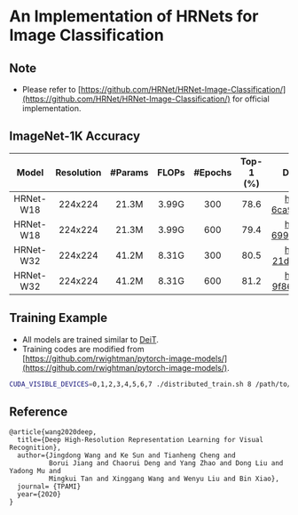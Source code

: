# An Implementation of HRNets for Image Classification

## Note
- Please refer to [https://github.com/HRNet/HRNet-Image-Classification/](https://github.com/HRNet/HRNet-Image-Classification/) for official implementation.

## ImageNet-1K Accuracy
| Model | Resolution | #Params | FLOPs |  #Epochs | Top-1 (%)| Download |
|:--:|:--:|:--:|:--:|:--:|:--:|:--:|
| HRNet-W18 | 224x224 | 21.3M	| 3.99G | 300 | 78.6 | [hrnet18-6ca9d2049.pth](https://drive.google.com/file/d/16mWKwZTlV9ypctaTspL34zdxl4xn7tVf/view?usp=sharing) |
| HRNet-W18 | 224x224 | 21.3M	| 3.99G | 600 | 79.4 | [hrnet18-699e7ab89.pth](https://drive.google.com/file/d/1Jpw1C9QCJuZTmczpEpW4rclc6JOSuNcU/view?usp=sharing) |
| HRNet-W32 | 224x224 | 41.2M	| 8.31G | 300 | 80.5 | [hrnet32-21df535e7.pth](https://drive.google.com/file/d/1z-8vAaZhDRBie3za2Q7iqNOIHFNnejQG/view?usp=sharing) |
| HRNet-W32 | 224x224 | 41.2M	| 8.31G | 600 | 81.2 | [hrnet32-9f864d2d6.pth](https://drive.google.com/file/d/1lnTLueRkd1VixTSNhFY6CdBm8rOZlvD_/view?usp=sharing) |

## Training Example
- All models are trained similar to [DeiT](https://github.com/facebookresearch/deit).
- Training codes are modified from [https://github.com/rwightman/pytorch-image-models/](https://github.com/rwightman/pytorch-image-models/).
```bash
CUDA_VISIBLE_DEVICES=0,1,2,3,4,5,6,7 ./distributed_train.sh 8 /path/to/imagenet/ --model hrnet32 --amp
```

## Reference

````
@article{wang2020deep,
  title={Deep High-Resolution Representation Learning for Visual Recognition},
  author={Jingdong Wang and Ke Sun and Tianheng Cheng and 
          Borui Jiang and Chaorui Deng and Yang Zhao and Dong Liu and Yadong Mu and 
          Mingkui Tan and Xinggang Wang and Wenyu Liu and Bin Xiao},
  journal= {TPAMI}
  year={2020}
}
````
